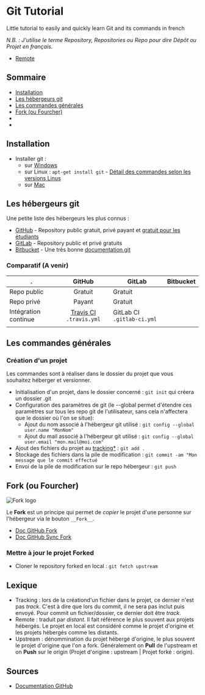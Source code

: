 # Git Tutorial

 Little tutorial to easily and quickly learn Git and its commands in french
 
_N.B. : J'utilise le terme Repository, Repositories ou Repo pour dire Dépôt ou Projet en français._

- [Remote](https://help.github.com/articles/configuring-a-remote-for-a-fork/ "Remote")

## Sommaire

- [Installation](#installation)
- [Les hébergeurs git](#les-hébergeurs-git)
- [Les commandes générales](#les-commandes-générales)
- [Fork (ou Fourcher)](#fork-ou-Fourcher)
- [](#)
- [](#)

## Installation

- Installer git :
  - sur [Windows](https://git-scm.com/download/win "Installer Git for Windows")
  - sur Linux : `apt-get install git` - [Détail des commandes selon les versions Linus](https://git-scm.com/download/linux "Installation Git Linux")
  - sur [Mac](https://git-scm.com/download/mac "Installer Git for Mac")

## Les hébergeurs git

Une petite liste des hébergeurs les plus connus :  
- [GitHub](https://github.com/ "GitHub.com") - Repository public gratuit, privé payant et [gratuit pour les étudiants](https://education.github.com/ "GitHub Education Pack")
- [GitLab](https://gitlab.com/ "GitLab.com") - Repository public et privé gratuits
- [Bitbucket](https://bitbucket.org/ "Bitbucket.org") - Une très bonne [documentation git](https://www.atlassian.com/git/tutorials "Atlassian")

### Comparatif (A venir)

. | GitHub | GitLab | Bitbucket
--- | :---: | --- | :---:
Repo public | Gratuit | Gratuit |
Repo privé | Payant | Gratuit |
Intégration continue | [Travis CI](https://travis-ci.org/ "Travis CI") `.travis.yml` | GitLab CI `.gitlab-ci.yml` |
 | | |
 
 ## Les commandes générales
 
 ### Création d'un projet
 
 Les commandes sont à réaliser dans le dossier du projet que vous souhaitez héberger et versionner.
 - Initialisation d'un projet, dans le dossier concerné : `git init` qui créera un dossier .git
 - Configuration des paramètres de git (le --global permet d'étendre ces paramètres sur tous les repo git de l'utilisateur, sans cela n'affectera que le dossier où l'on se situe):
   - Ajout du nom associé à l'hébergeur git utilisé : `git config --global user.name "MonNom"`
   - Ajout du mail associé à l'hébergeur git utilisé : `git config --global user.email "mon.mail@moi.com"`
 - Ajout des fichiers du projet au [tracking*](#lexique) : `git add .`
 - Stockage des fichiers dans la pile de modification : `git commit -am "Mon message que le commit effectué`
 - Envoi de la pile de modification sur le repo hébergeur : `git push`

## Fork (ou Fourcher)

![Fork logo](https://upload.wikimedia.org/wikipedia/commons/3/38/GitHub_Fork_Button.png "Fork logo")

Le __Fork__ est un principe qui permet de _copier_ le projet d'une personne sur l'hébergeur via le bouton `__Fork__`.

- [Doc GitHub Fork](https://help.github.com/articles/fork-a-repo/)
- [Doc GitHub Sync Fork](https://help.github.com/articles/syncing-a-fork/)

### Mettre à jour le projet Forked

- Cloner le repository forked en local : `git fetch upstream`

## Lexique

- Tracking : lors de la créationd'un fichier dans le projet, ce dernier n'est pas _track_. C'est à dire que lors du commit, il ne sera pas inclut puis envoyé. Pour commit un fichier/dossier, ce dernier doit être _track_.
- Remote : traduit par _distant_. Il fait référence le plus souvent aux projets hébergés. Le projet en local est considéré comme le projet d'origine et les projets hébergés comme les distants.
- Upstream : dénommination du projet hébergé d'origine, le plus souvent le projet d'origine que l'on a fork. Généralement on __Pull__ de l'upstream et on __Push__ sur le origin (Projet d'origine : upstream | Projet forké : origin).

## Sources

- [Documentation GitHub](https://help.github.com/ "Documentation GitHub")
